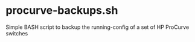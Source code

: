 # procurve-backups.sh
Simple BASH script to backup the running-config of a set of HP ProCurve switches
